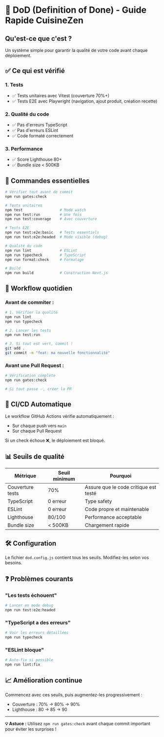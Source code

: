 # 🚀 DoD (Definition of Done) - Guide Rapide CuisineZen

## Qu'est-ce que c'est ?

Un système simple pour garantir la qualité de votre code avant chaque déploiement.

## ✅ Ce qui est vérifié

### 1. **Tests** 
- ✅ Tests unitaires avec Vitest (couverture 70%+)
- ✅ Tests E2E avec Playwright (navigation, ajout produit, création recette)

### 2. **Qualité du code**
- ✅ Pas d'erreurs TypeScript
- ✅ Pas d'erreurs ESLint
- ✅ Code formaté correctement

### 3. **Performance**
- ✅ Score Lighthouse 80+
- ✅ Bundle size < 500KB

## 🎯 Commandes essentielles

```bash
# Vérifier tout avant de commit
npm run gates:check

# Tests unitaires
npm test                 # Mode watch
npm run test:run         # Une fois
npm run test:coverage    # Avec couverture

# Tests E2E
npm run test:e2e:basic   # Tests essentiels
npm run test:e2e:headed  # Mode visible (debug)

# Qualité du code
npm run lint             # ESLint
npm run typecheck        # TypeScript
npm run format:check     # Formatage

# Build
npm run build            # Construction Next.js
```

## 🔄 Workflow quotidien

### Avant de commiter :
```bash
# 1. Vérifier la qualité
npm run lint
npm run typecheck

# 2. Lancer les tests
npm run test:run

# 3. Si tout est vert, commit !
git add .
git commit -m "feat: ma nouvelle fonctionnalité"
```

### Avant une Pull Request :
```bash
# Vérification complète
npm run gates:check

# Si tout passe ✅, créer la PR
```

## 🤖 CI/CD Automatique

Le workflow GitHub Actions vérifie automatiquement :
- Sur chaque push vers `main`
- Sur chaque Pull Request

Si un check échoue ❌, le déploiement est bloqué.

## 📊 Seuils de qualité

| Métrique | Seuil minimum | Pourquoi |
|----------|---------------|----------|
| Couverture tests | 70% | Assure que le code critique est testé |
| TypeScript | 0 erreur | Type safety |
| ESLint | 0 erreur | Code propre et maintenable |
| Lighthouse | 80/100 | Performance acceptable |
| Bundle size | < 500KB | Chargement rapide |

## 🛠️ Configuration

Le fichier `dod.config.js` contient tous les seuils. Modifiez-les selon vos besoins.

## ❓ Problèmes courants

### "Les tests échouent"
```bash
# Lancer en mode debug
npm run test:e2e:headed
```

### "TypeScript a des erreurs"
```bash
# Voir les erreurs détaillées
npm run typecheck
```

### "ESLint bloque"
```bash
# Auto-fix si possible
npm run lint:fix
```

## 📈 Amélioration continue

Commencez avec ces seuils, puis augmentez-les progressivement :
- Couverture : 70% → 80% → 90%
- Lighthouse : 80 → 85 → 90

---

**💡 Astuce :** Utilisez `npm run gates:check` avant chaque commit important pour éviter les surprises !